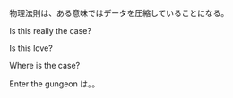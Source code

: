 物理法則は、ある意味ではデータを圧縮していることになる。


Is this really the case?

Is this love?

Where is the case?

Enter the gungeon は。。

